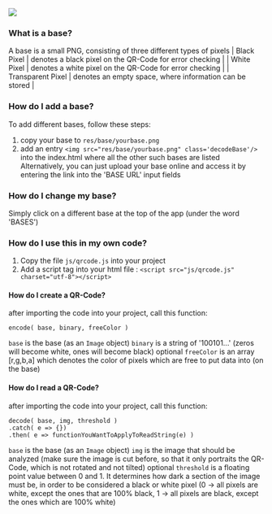![](https://i.imgur.com/clITFAl.jpg)

### What is a base?
A base is a small PNG, consisting of three different types of pixels
| Black Pixel		| denotes a black pixel on the QR-Code for error checking	|
| White Pixel		| denotes a white pixel on the QR-Code for error checking	|
| Transparent Pixel	| denotes an empty space, where information can be stored	|

### How do I add a base?
To add different bases, follow these steps:
1. copy your base to ```res/base/yourbase.png```
2. add an entry ```<img src="res/base/yourbase.png" class='decodeBase'/>``` into the index.html where all the other such bases are listed
Alternatively, you can just upload your base online and access it by entering the link into the 'BASE URL' input fields

### How do I change my base?
Simply click on a different base at the top of the app (under the word 'BASES')

### How do I use this in my own code?
1. Copy the file ```js/qrcode.js``` into your project
2. Add a script tag into your html file : ```<script src="js/qrcode.js" charset="utf-8"></script>```

#### How do I create a QR-Code?
after importing the code into your project, call this function:
```
encode( base, binary, freeColor )
```
```base``` is the base (as an ```Image``` object)
```binary``` is a string of '100101...' (zeros will become white, ones will become black)
optional ```freeColor``` is an array [r,g,b,a] which denotes the color of pixels which are free to put data into (on the base)

#### How do I read a QR-Code?
after importing the code into your project, call this function:
```
decode( base, img, threshold )
.catch( e => {})
.then( e => functionYouWantToApplyToReadString(e) )
```
```base``` is the base (as an ```Image``` object)
```img``` is the image that should be analyzed (make sure the image is cut before, so that it only portraits the QR-Code, which is not rotated and not tilted)
optional ```threshold``` is a floating point value between 0 and 1. It determines how dark a section of the image must be, in order to be considered a black or white pixel (0 -> all pixels are white, except the ones that are 100% black, 1 -> all pixels are black, except the ones which are 100% white)
